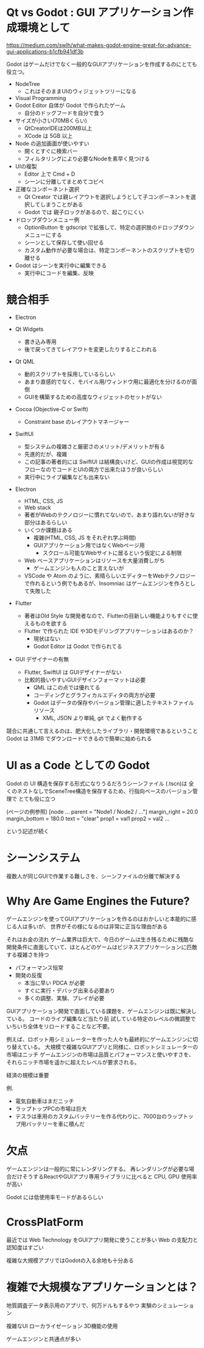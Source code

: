 # Qt vs Godot : GUI アプリケーション作成環境として

https://medium.com/swlh/what-makes-godot-engine-great-for-advance-gui-applications-b1cfb941df3b

Godot はゲームだけでなく一般的なGUIアプリケーションを作成するのにとても役立つ。

- NodeTree
  - これはそのままUIのウィジェットツリーになる
- Visual Programming
- Godot Editor 自体が Godot で作られたゲーム
  - 自分のドッグフードを自分で食う
- サイズが小さい(70MBくらい)
  - QtCreatorIDEは200MB以上
  - XCode は 5GB 以上
- Node の追加画面が使いやすい
  - 開くとすぐに検索バー
  - フィルタリングにより必要なNodeを素早く見つける
- UIの複製
  - Editor 上で Cmd + D
  - シーンに分離してまとめてコピペ
- 正確なコンポーネント選択
  - Qt Creator では親レイアウトを選択しようとして子コンポーネントを選択してしまうことがある
  - Godot では 親子ロックがあるので、起こりにくい
- ドロップダウンメニュー例
  - OptionButton を gdscript で拡張して、特定の選択肢のドロップダウンメニューにする
  - シーンとして保存して使い回せる
  - カスタム動作が必要な場合は、特定コンポーネントのスクリプトを切り離せる
- Godot はシーンを実行中に編集できる
  - 実行中にコードを編集、反映

# 競合相手

- Electron
- Qt Widgets
  - 書き込み専用
  - 後で戻ってきてレイアウトを変更したりするとこわれる
- Qt QML
  - 動的スクリプトを採用しているらしい
  - あまり直感的でなく、モバイル用/ウィンドウ用に最適化を分けるのが面倒
  - GUIを構築するための高度なウィジェットのセットがない
- Cocoa (Objective-C or Swift)
  - Constraint base のレイアウトマネージャー
- SwiftUI
  - 型システムの複雑さと厳密さのメリット/デメリットが有る
  - 先進的だが、複雑
  - この記事の著者的には SwiftUI
  は結構良いけど、GUIの作成は視覚的なフローなのでコードとUIの両方で出来たほうが良いらしい
  - 実行中にライブ編集なども出来ない

- Electron
  - HTML, CSS, JS
  - Web stack
  - 著者がWebのテクノロジーに慣れてないので、あまり語れないが好きな部分はあるらしい
  - いくつか課題はある
    - 複雑(HTML, CSS, JS をそれぞれ学ぶ時間)
    - GUIアプリケーション用ではなくWebページ用
      - スクロール可能なWebサイトに居るという仮定による制限
  - Web ベースアプリケーションはリソースを大量消費しがち
    - ゲームエンジンも人のこと言えないが
  - VSCode や Atom
  のように、素晴らしいエディターをWebテクノロジーで作れるという例でもあるが、Insomniac
  はゲームエンジンを作ろとして失敗した

- Flutter
  - 著者はOld Style
  な開発者なので、Flutterの目新しい機能よりもすぐに使えるものを欲する
  - Flutter で作られた IDE や3Dモデリングアプリケーションはあるのか？
    - 現状はない
    - Godot Editor は Godot で作られてる

- GUI デザイナーの有無
  - Flutter, SwiftUI は GUIデザイナーがない
  - 比較的扱いやすいGUIデザインフォーマットは必要
    - QML はこの点では優れてる
    - コーディングとグラフィカルエディタの両方が必要
    - Godot はデータの保存やバージョン管理に適したテキストファイルリソース
      - XML, JSON より単純, git でよく動作する


競合に共通して言えるのは、肥大化したライブラリ・開発環境であるということ
Godot は 31MB でダウンロードできるので簡単に始められる


# UI as a Code としての Godot

Godot の UI 構造を保存する形式になりうるだろうシーンファイル (.tscn)は
全くのネストなしでSceneTree構造を保存するため、行指向ベースのバージョン管理で
とても役に立つ

(ページの例参照)
[node ... parent = "Node1 / Node2 / ..."]
margin_right = 20.0
margin_bottom = 180.0
text = "clear"
prop1 = val1
prop2 = val2
...

という記述が続く



# シーンシステム
複数人が同じGUIで作業する難しさを、シーンファイルの分離で解決する


# Why Are Game Engines the Future?

ゲームエンジンを使ってGUIアプリケーションを作るのはおかしいと本能的に感じる人は多いが、
世界がその様になるのは非常に正当な理由がある

それはお金の流れ
ゲーム業界は巨大で、今日のゲームは生き残るために残酷な開発条件に直面していて、ほとんどのゲームはビジネスアプリケーションに匹敵する複雑さを持つ

- パフォーマンス恒常
- 開発の反復
  - 本当に早い PDCA が必要
  - すぐに実行・デバッグ出来る必要あり
  - 多くの調整、実験、プレイが必要

GUIアプリケーション開発で直面している課題を、ゲームエンジンは既に解決している。
コードのライブ編集など当たり前
試している特定のレベルの微調整でいちいち全体をリロードすることなど不要。

例えば、ロボット用シミュレーターを作った人々も最終的にゲームエンジンに切り替えている。
大規模で複雑なGUIアプリと同様に、ロボットシミュレーターの市場はニッチ
ゲームエンジンの市場は品質とパフォーマンスと使いやすさを、それらニッチ市場を遥かに超えたレベルが要求される。

経済の規模は重要

例. 
- 電気自動車はまだニッチ
- ラップトップPCの市場は巨大
- テスラは車用のカスタムバッテリーを作る代わりに、7000台のラップトップ用バッテリーを車に積んだ


# 欠点
ゲームエンジンは一般的に常にレンダリングする。
再レンダリングが必要な場合だけそうするReactやGUIアプリ専用ライブラリに比べると
CPU, GPU 使用率が高い

Godot には低使用率モードがあるらしい

# CrossPlatForm

最近では Web Technology をGUIアプリ開発に使うことが多い
Web の支配力と認知度はすごい

複雑な大規模アプリではGodotの入る余地も十分ある

# 複雑で大規模なアプリケーションとは？

地質調査データ表示用のアプリで、何万ドルもするやつ
実験のシミュレーション

複雑なUI
ローカライゼーション
3D機能の使用

ゲームエンジンと共通点が多い

